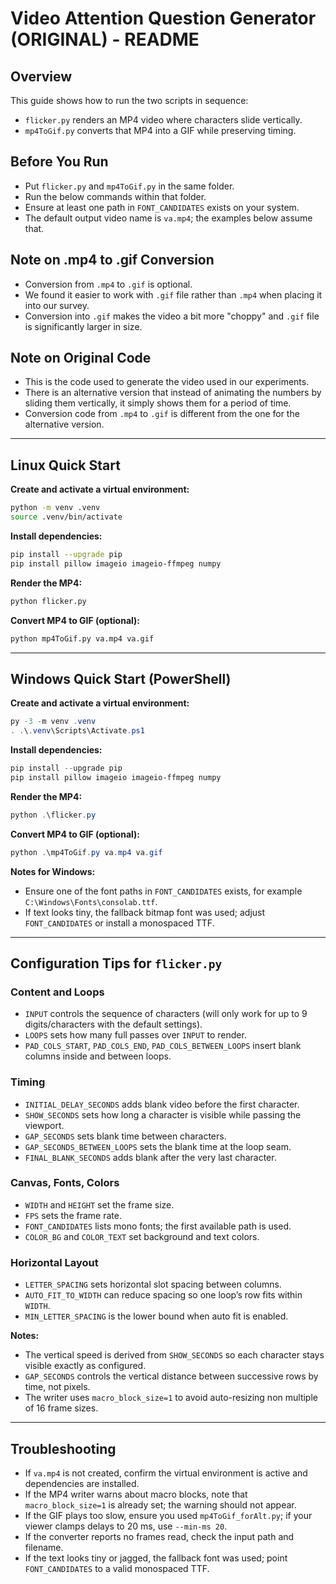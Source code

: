 # Video Attention Question Generator (ORIGINAL) - README

## Overview

This guide shows how to run the two scripts in sequence:

- `flicker.py` renders an MP4 video where characters slide vertically.
- `mp4ToGif.py` converts that MP4 into a GIF while preserving timing.

## Before You Run

- Put `flicker.py` and `mp4ToGif.py` in the same folder.
- Run the below commands within that folder.
- Ensure at least one path in `FONT_CANDIDATES` exists on your system.
- The default output video name is `va.mp4`; the examples below assume that.

## Note on .mp4 to .gif Conversion

- Conversion from `.mp4` to `.gif` is optional.
- We found it easier to work with `.gif` file rather than `.mp4` when placing it into our survey.
- Conversion into `.gif` makes the video a bit more "choppy" and `.gif` file is significantly larger in size.

## Note on Original Code

- This is the code used to generate the video used in our experiments.
- There is an alternative version that instead of animating the numbers by sliding them vertically, it simply shows them for a period of time.
- Conversion code from `.mp4` to `.gif` is different from the one for the alternative version.

---

## Linux Quick Start

**Create and activate a virtual environment:**

```bash
python -m venv .venv
source .venv/bin/activate
```

**Install dependencies:**

```bash
pip install --upgrade pip
pip install pillow imageio imageio-ffmpeg numpy
```

**Render the MP4:**

```bash
python flicker.py
```

**Convert MP4 to GIF (optional):**

```bash
python mp4ToGif.py va.mp4 va.gif
```

---

## Windows Quick Start (PowerShell)

**Create and activate a virtual environment:**

```powershell
py -3 -m venv .venv
. .\.venv\Scripts\Activate.ps1
```

**Install dependencies:**

```powershell
pip install --upgrade pip
pip install pillow imageio imageio-ffmpeg numpy
```

**Render the MP4:**

```powershell
python .\flicker.py
```

**Convert MP4 to GIF (optional):**

```powershell
python .\mp4ToGif.py va.mp4 va.gif
```

**Notes for Windows:**

- Ensure one of the font paths in `FONT_CANDIDATES` exists, for example `C:\Windows\Fonts\consolab.ttf`.
- If text looks tiny, the fallback bitmap font was used; adjust `FONT_CANDIDATES` or install a monospaced TTF.

---

## Configuration Tips for `flicker.py`

### Content and Loops

- `INPUT` controls the sequence of characters (will only work for up to 9 digits/characters with the default settings).
- `LOOPS` sets how many full passes over `INPUT` to render.
- `PAD_COLS_START`, `PAD_COLS_END`, `PAD_COLS_BETWEEN_LOOPS` insert blank columns inside and between loops.

### Timing

- `INITIAL_DELAY_SECONDS` adds blank video before the first character.
- `SHOW_SECONDS` sets how long a character is visible while passing the viewport.
- `GAP_SECONDS` sets blank time between characters.
- `GAP_SECONDS_BETWEEN_LOOPS` sets the blank time at the loop seam.
- `FINAL_BLANK_SECONDS` adds blank after the very last character.

### Canvas, Fonts, Colors

- `WIDTH` and `HEIGHT` set the frame size.
- `FPS` sets the frame rate.
- `FONT_CANDIDATES` lists mono fonts; the first available path is used.
- `COLOR_BG` and `COLOR_TEXT` set background and text colors.

### Horizontal Layout

- `LETTER_SPACING` sets horizontal slot spacing between columns.
- `AUTO_FIT_TO_WIDTH` can reduce spacing so one loop’s row fits within `WIDTH`.
- `MIN_LETTER_SPACING` is the lower bound when auto fit is enabled.

**Notes:**

- The vertical speed is derived from `SHOW_SECONDS` so each character stays visible exactly as configured.
- `GAP_SECONDS` controls the vertical distance between successive rows by time, not pixels.
- The writer uses `macro_block_size=1` to avoid auto-resizing non multiple of 16 frame sizes.

---

## Troubleshooting

- If `va.mp4` is not created, confirm the virtual environment is active and dependencies are installed.
- If the MP4 writer warns about macro blocks, note that `macro_block_size=1` is already set; the warning should not appear.
- If the GIF plays too slow, ensure you used `mp4ToGif_forAlt.py`; if your viewer clamps delays to 20 ms, use `--min-ms 20`.
- If the converter reports no frames read, check the input path and filename.
- If the text looks tiny or jagged, the fallback font was used; point `FONT_CANDIDATES` to a valid monospaced TTF.
